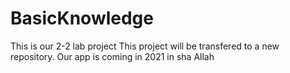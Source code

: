# BasicKnowledge
This is our 2-2 lab project
This project will be transfered to a new repository. Our app is coming in 2021 in sha Allah

